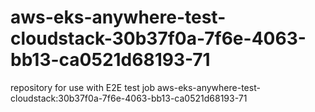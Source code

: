 # aws-eks-anywhere-test-cloudstack-30b37f0a-7f6e-4063-bb13-ca0521d68193-71
repository for use with E2E test job aws-eks-anywhere-test-cloudstack:30b37f0a-7f6e-4063-bb13-ca0521d68193-71
